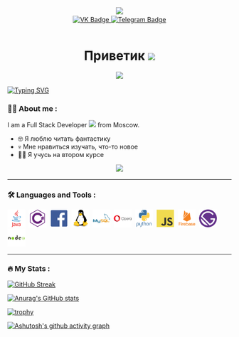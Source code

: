 <div id="header" align="center">
  <img src="https://media.giphy.com/media/3NtY188QaxDdC/giphy.gif" width="200"/>
</div>
<div id="badges" align="center">
  <a href="https://vk.com/a16burmak">
    <img src="https://img.shields.io/badge/VK-black?logo=VK&logoColor=pink&style=for-the-badge" alt="VK Badge"/>
  </a>
  <a href="@a16burmak">
    <img src="https://img.shields.io/badge/ Telegram-yellow?style=for-the badge&logo=telegram&logoColor=black" alt="Telegram Badge"/>
  </a>
</div>
<div id="viewprof" align="center">
  <img src="https://komarev.com/ghpvc/?username= a16burmak&style=flat-square&color=blue" alt=""/>
</div>
<div id="heythere" align="center">
  <h1>
  Приветик
  <img src="https://media.giphy.com/media/hvRJCLFzcasrR4ia7z/giphy.gif" width="30px"/>
</h1>
</div>
<div align="center">
  <img src="https://media.giphy.com/media/5GoVLqeAOo6PK/giphy.gif" height="300"/>
</div>


[![Typing SVG](https://readme-typing-svg.herokuapp.com?color=%2336BCF7&lines=Computer+science+student)](https://git.io/typing-svg)

 ### :woman_technologist: About me :
 I am a Full Stack Developer <img src="https://media.giphy.com/media/WUlplcMpOCEmTGBtBW/giphy.gif" width="30"> from Moscow.
 
 - :nerd_face: Я люблю читать фантастику 
 - 	:skull: Мне нравиться изучать, что-то новое
  - :face_with_spiral_eyes: Я учусь на втором курсе
  
  
  
  <div id="header" align="center">
  <img src="https://media.giphy.com/media/2uxxXyTRFgIJaOZJTb/giphy.gif" width="500"/>
</div>
  
  ---

### :hammer_and_wrench: Languages and Tools :
<div>
  <img src="https://github.com/devicons/devicon/blob/master/icons/java/java-original-wordmark.svg" title="Java" alt="Java" width="40" height="40"/>&nbsp;
  <img src="https://raw.githubusercontent.com/devicons/devicon/1119b9f84c0290e0f0b38982099a2bd027a48bf1/icons/csharp/csharp-line.svg" title="Сsharp" alt="Сsharp" width="40" height="40"/>&nbsp;
  <img src="https://raw.githubusercontent.com/devicons/devicon/1119b9f84c0290e0f0b38982099a2bd027a48bf1/icons/facebook/facebook-original.svg" title="Facebook" alt="Facebook" width="40" height="40"/>&nbsp;
  <img src="https://raw.githubusercontent.com/devicons/devicon/1119b9f84c0290e0f0b38982099a2bd027a48bf1/icons/linux/linux-original.svg" title="Linux" alt="Linux" width="40" height="40"/>&nbsp;
  <img src="https://raw.githubusercontent.com/devicons/devicon/1119b9f84c0290e0f0b38982099a2bd027a48bf1/icons/mysql/mysql-original-wordmark.svg " width="40" height="40"/>&nbsp;
  <img src="https://raw.githubusercontent.com/devicons/devicon/1119b9f84c0290e0f0b38982099a2bd027a48bf1/icons/opera/opera-original-wordmark.svg"  title="Opera" alt="Opera" width="40" height="40"/>&nbsp;
  <img src="https://raw.githubusercontent.com/devicons/devicon/1119b9f84c0290e0f0b38982099a2bd027a48bf1/icons/python/python-original-wordmark.svg" title="Python" alt="Python" width="40" height="40"/>&nbsp;
  <img src="https://github.com/devicons/devicon/blob/master/icons/javascript/javascript-original.svg" title="JavaScript" alt="JavaScript" width="40" height="40"/>&nbsp;
  <img src="https://github.com/devicons/devicon/blob/master/icons/firebase/firebase-plain-wordmark.svg" title="Firebase" alt="Firebase" width="40" height="40"/>&nbsp;
  <img src="https://github.com/devicons/devicon/blob/master/icons/gatsby/gatsby-original.svg" title="Gatsby"  alt="Gatsby" width="40" height="40"/>&nbsp;
  <img src="https://github.com/devicons/devicon/blob/master/icons/nodejs/nodejs-original-wordmark.svg" title="NodeJS" alt="NodeJS" width="40" height="40"/>&nbsp;
</div>

---

### :fire: My Stats :

[![GitHub Streak](http://github-readme-streak-stats.herokuapp.com?user=a16burmak&theme=blux&border_radius=4.8)](https://git.io/streak-stats)

[![Anurag's GitHub stats](https://github-readme-stats.vercel.app/api?username=rompersStomper)](https://github.com/rompersStomper/github-readme-stats)


[![trophy](https://github-profile-trophy.vercel.app/?username=ryo-ma)](https://github.com/ryo-ma/github-profile-trophy)

[![Ashutosh's github activity graph](https://activity-graph.herokuapp.com/graph?username=Ashutosh00710)](https://github.com/ashutosh00710/github-readme-activity-graph)
